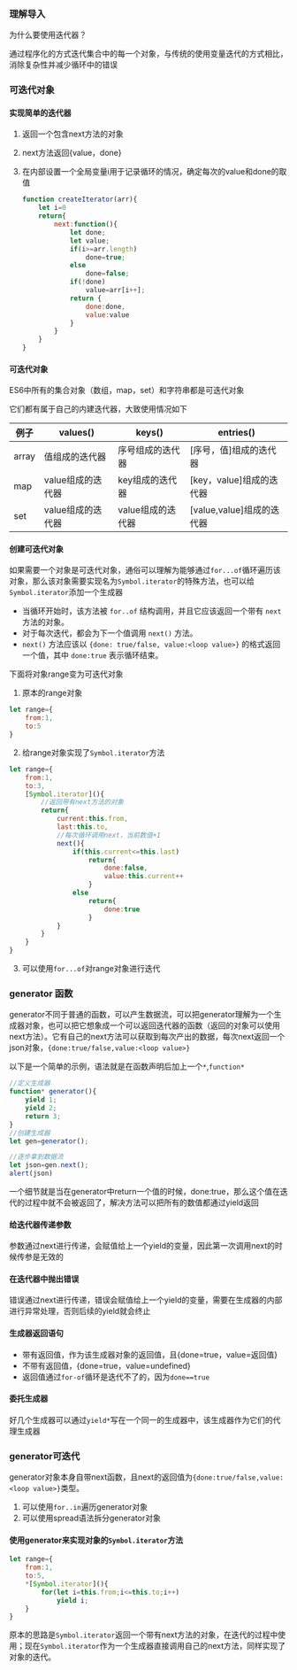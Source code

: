 ### 理解导入

为什么要使用迭代器？

通过程序化的方式迭代集合中的每一个对象，与传统的使用变量迭代的方式相比，消除复杂性并减少循环中的错误

### 可迭代对象

#### 实现简单的迭代器

1. 返回一个包含next方法的对象

2. next方法返回{value，done}

3. 在内部设置一个全局变量i用于记录循环的情况，确定每次的value和done的取值

   ```js
   function createIterator(arr){
       let i=0
       return{
           next:function(){
               let done;
               let value;
               if(i>=arr.length)
                   done=true;
               else
                   done=false;
               if(!done)
                   value=arr[i++];
               return {
                   done:done,
                   value:value
               }
           }
       }
   }
   ```

   

#### 可迭代对象

ES6中所有的集合对象（数组，map，set）和字符串都是可迭代对象

它们都有属于自己的内建迭代器，大致使用情况如下

| 例子  | values()          | keys()            | entries()                 |
| ----- | ----------------- | ----------------- | ------------------------- |
| array | 值组成的迭代器    | 序号组成的迭代器  | [序号，值]组成的迭代器    |
| map   | value组成的迭代器 | key组成的迭代器   | [key，value]组成的迭代器  |
| set   | value组成的迭代器 | value组成的迭代器 | [value,value]组成的迭代器 |

#### 创建可迭代对象

如果需要一个对象是可迭代对象，通俗可以理解为能够通过`for...of`循环遍历该对象，那么该对象需要实现名为`Symbol.iterator`的特殊方法，也可以给`Symbol.iterator`添加一个生成器

- 当循环开始时，该方法被 `for..of` 结构调用，并且它应该返回一个带有 `next` 方法的对象。
- 对于每次迭代，都会为下一个值调用 `next()` 方法。
- `next()` 方法应该以 `{done: true/false, value:<loop value>}` 的格式返回一个值，其中 `done:true` 表示循环结束。

下面将对象range变为可迭代对象

1. 原本的range对象

```js
let range={
    from:1,
    to:5
}
```

2. 给range对象实现了`Symbol.iterator`方法

```js
let range={
    from:1,
    to:3,
    [Symbol.iterator](){
        //返回带有next方法的对象
        return{
            current:this.from,
            last:this.to,
            //每次循环调用next，当前数值+1
            next(){
                if(this.current<=this.last)
                    return{
                        done:false,
                        value:this.current++
                    }
                else
                    return{
                        done:true
                    }
            }
        }
    }
}
```

3. 可以使用`for...of`对range对象进行迭代

### generator 函数

generator不同于普通的函数，可以产生数据流，可以把generator理解为一个生成器对象，也可以把它想象成一个可以返回迭代器的函数（返回的对象可以使用next方法）。它有自己的next方法可以获取到每次产出的数据，每次next返回一个json对象，`{done:true/false,value:<loop value>}`

以下是一个简单的示例，语法就是在函数声明后加上一个`*`,`function*`

```js
//定义生成器
function* generator(){
    yield 1;
    yield 2;
    return 3;
} 
//创建生成器
let gen=generator();

//逐步拿到数据流
let json=gen.next();
alert(json)
```

一个细节就是当在generator中return一个值的时候，done:true，那么这个值在迭代的过程中就不会被返回了，解决方法可以把所有的数值都通过yield返回

#### 给迭代器传递参数

参数通过next进行传递，会赋值给上一个yield的变量，因此第一次调用next的时候传参是无效的

#### 在迭代器中抛出错误

错误通过next进行传递，错误会赋值给上一个yield的变量，需要在生成器的内部进行异常处理，否则后续的yield就会终止

#### 生成器返回语句

- 带有返回值，作为该生成器对象的返回值，且{done=true，value=返回值}
- 不带有返回值，{done=true，value=undefined}
- 返回值通过`for-of`循环是迭代不了的，因为`done==true`

#### 委托生成器

好几个生成器可以通过`yield*`写在一个同一的生成器中，该生成器作为它们的代理生成器



### generator可迭代

generator对象本身自带next函数，且next的返回值为`{done:true/false,value:<loop value>}`类型。

1. 可以使用`for..in`遍历generator对象
2. 可以使用spread语法拆分generator对象

#### 使用generator来实现对象的`Symbol.iterator`方法

```js
let range={
    from:1,
    to:5,
    *[Symbol.iterator](){
        for(let i=this.from;i<=this.to;i++)
            yield i;
    }
}
```

原本的思路是`Symbol.iterator`返回一个带有next方法的对象，在迭代的过程中使用；现在`Symbol.iterator`作为一个生成器直接调用自己的next方法，同样实现了对象的迭代。


